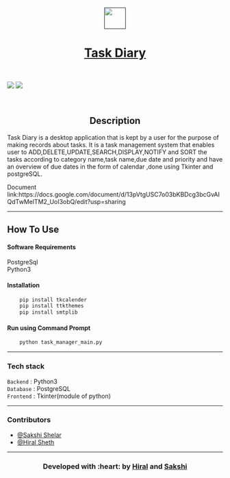 <p align="center">
  <a href="" rel="noopener">
 <img width=50px src="https://b7.pngbarn.com/png/359/299/android-job-scheduler-computer-software-any-do-task-android-png-clip-art-thumbnail.png"</a>
</p>
<h1 align = 'center'> Task Diary</h1>

<br>

[![](https://img.shields.io/badge/Made_with-Python3-blue?style=for-the-badge&logo=python)](https://www.python.org "Python3")
[![](https://img.shields.io/badge/Made_with-Postgresql-red?style=for-the-badge&logo=Postgresql)](https://www.postgresql.org/)


<br>

<h2 align='center'>Description</h2>
<p align='center'>

Task Diary is a desktop application that is kept by a user for the purpose of making records about tasks. 
It is a task management system that enables user to ADD,DELETE,UPDATE,SEARCH,DISPLAY,NOTIFY and SORT the tasks according to category name,task name,due date and priority and have an overview of due dates in the form of calendar ,done using Tkinter and postgreSQL.
</p>
Document link:https://docs.google.com/document/d/13pVtgUSC7o03bKBDcg3bcGvAIQdTwMelTM2_UoI3obQ/edit?usp=sharing
<!-- ------------------------------------------

<div align="center">
<h3 align="center"> Task Diary Desktop App</h3>
<br>
<p align="center">
  <img src ="./assets/website.gif" width = 500px>
</p>
<br>
</div> -->

------------------------------------------


## How To Use
#### Software Requirements

PostgreSql<br>
Python3

#### Installation
```html
    pip install tkcalender
    pip install ttkthemes
    pip install smtplib
```
<!-- #### Changes to do in code:
Add your PostgreSql password in db.py file in initialize_db function(for connecting to your PostgreSql)
Add your -->
#### Run using Command Prompt

```html
    python task_manager_main.py
```


---
###             Tech stack
`Backend` : Python3  <br>
`Database` : PostgreSQL <br>
`Frontend` : Tkinter(module of python)  <br>


------------------------------------------

### Contributors

- [@Sakshi Shelar](https://github.com/Sakshi107)
- [@Hiral Sheth](https://github.com/hiral72)

------------------------------------------
<h3 align="center"><b>Developed with :heart: by <a href="https://github.com/hiral72">Hiral</a> and <a href="https://github.com/Sakshi107">Sakshi</a></b></h1>
